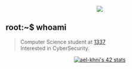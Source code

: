 </p>
<p align="center">  
<img src ="https://cdn.dribbble.com/users/2495095/screenshots/6022014/media/bde6ebc855e312547d5f791f427de779.gif">
</p>

## root:~$ whoami
>  Computer Science student at [1337](1337.ma) \
>  Interested in CyberSecurity.

<p align="center">
<a href="https://github.com/oakoudad/badge42"><img src="https://badge.mediaplus.ma/starryblue/ael-khni" alt="ael-khni's 42 stats" /></a>
</p>
<!---
[![42 Profile Card](https://1337-readme.vercel.app/api/profile?dark=true&login=ael-khni)](https://github.com/achrafelkhnissi)
[![achrafelkhnissi's 42 stats](https://badge42.herokuapp.com/api/stats/ael-khni?cursus=C%20reloaded)](https://github.com/achrafelkhnissi)

### TryHackMe

<p align="center">
<img src="https://tryhackme-badges.s3.amazonaws.com/suprivada.png" alt="TryHackMe">
</p>

https://naereen.github.io/badges/
--->

<pre>

┌──┤ WHOAMI ├─────────▰▰▰
│
├─▣ Computer Science Student at 1337 Khouribga
├─▣ From Tetouan Morocco
├─▣ Interested in CyberSecurity specifically. DevOps, AI, GameDev generally.
│
└───────────────────────────────▰▰▰

┌──┤ SOCIAL ├─────────▰▰▰
│
├─◈ <a href="https://www.linkedin.com/in/achraf-elkhnissi">LinkedIn</a>
├─◈ <a href="https://twitter.com/su_privada">Twitter</a>
├─◈ <a href="https://www.instagram.com/su_privada">Instagram</a>
├─◈ Discord: ashraf#2244
│
└───────────────────────────────▰▰▰

┌──┤ 42 PROJECTS ├───────▰▰▰
│
├─◈ <a href="https://github.com/achrafelkhnissi/1337/tree/master/Piscine-2021">Piscine 2021</a>
├─◈ <a href="https://github.com/achrafelkhnissi/1337/tree/master/42curses/libft">libft</a>
├─◈ <a href="https://github.com/achrafelkhnissi/1337/tree/master/42curses/get_next_line">get_next_line</a>
├─◈ <a href="https://github.com/achrafelkhnissi/1337/tree/master/42curses/ft_printf">ft_printf</a>
├─◈ <a href="https://github.com/achrafelkhnissi/1337/tree/master/42curses/Born2beRoot">Born2beRoot</a>
├─◈ <a href="https://github.com/achrafelkhnissi/1337/tree/master/42curses/minitalk">minitalk</a>
├─◈ <a href="https://github.com/achrafelkhnissi/1337/tree/master/42curses/so_long">so_long</a>
├─◈ <a href="https://github.com/achrafelkhnissi/1337/tree/master/42curses/push_swap">push_swap</a>
├─◈ <a href="https://github.com/achrafelkhnissi/1337/tree/master/42curses/Philosophers">Philosophers</a>
│
└───────────────────────────────▰▰▰
</pre>

--------------

<p align="center">
	<a href="mailto:achraf.elkhnissi@icloud.com">
		<img alt="Feel free to contact me" src="https://img.shields.io/badge/-Ask_me_anything-blue?style=flat&logo=Gmail&logoColor=white&link=mailto:achraf.elkhnissi@gmail.com" />
	</a>
	<span> * </span>
	<a href="https://www.linkedin.com/in/achrafelkhnissi/">
		<img alt="Linkedin Profile" src="https://img.shields.io/badge/-Linkedin_Profile-0072b1?style=flat&logo=Linkedin&logoColor=white&link=https://www.linkedin.com/in/achrafelkhnissi/" />
	</a>
	<span> * </span>
	<a href="https://twitter.com/su_privada">
		<img alt="Twitter Profile" src="https://badgen.net/badge/icon/twitter?icon=twitter&label" />
	</a>
		<span> * </span>
	<a href="https://https://discord.com/users/ael-khni#2244">
		<img alt="Twitter Profile" src="https://badgen.net/badge/icon/discord?icon=discord&label" />
	</a>
</p>

---------------
| [![ael-khni's GitHub stats](https://github-readme-stats.vercel.app/api?username=achrafelkhnissi&count_private=true&show_icons=true&hide=issues&hide_border=true&theme=jolly)](https://github.com/achrafelkhnissi?tab=repositories) | [![appinha's most used languages](https://github-readme-stats.vercel.app/api/top-langs/?username=appinha&layout=compact&hide_border=true&theme=jolly)](https://github.com/achrafelkhnissi?tab=repositories) |
|:-:|:-:|

<p align="center">
	<img alt="achrafelkhnissi's visitors" src="https://komarev.com/ghpvc/?username=achrafelkhnissi&color=8c36db&style=flat&label=visitors" />
	<img alt="achrafelkhnissi's followers" src="https://img.shields.io/github/followers/achrafelkhnissi?color=blueviolet" />
	<img alt="achrafelkhnissi's stars" src="https://img.shields.io/github/stars/achrafelkhnissi?color=blueviolet" />
</p>

---------------
